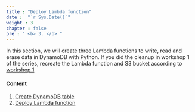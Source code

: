 ```yaml
---
title : "Deploy Lambda function"
date :  "`r Sys.Date()`" 
weight : 3
chapter : false
pre : " <b> 3. </b> "
---
```

In this section, we will create three Lambda functions to write, read and erase data in DynamoDB with Python. If you did the cleanup in workshop 1 of the series, recreate the Lambda function and S3 bucket according to [workshop 1](https://000078.awsstudygroup.com/)

#### Content

1. [Create DynamoDB table](3-1-create-dynamodb-table/)
2. [Deploy Lambda function](3-2-deploy-lambda-function/)
